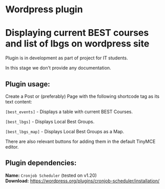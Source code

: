 # Wordpress plugin 
# Displaying current BEST courses and list of lbgs on wordpress site 

Plugin is in development as part of project for IT students.

In this stage we don't provide any documentation. 

Plugin usage:
-
Create a Post or (preferably) Page with the following shortcode tag as its text content:

`[best_events]` - Displays a table with current BEST Courses.

`[best_lbgs]` - Displays Local Best Groups.

`[best_lbgs_map]` - Displays Local Best Groups as a Map.

There are also relevant buttons for adding them in the default TinyMCE editor.


Plugin dependencies:
-
**Name:** `Cronjob Scheduler` (tested on v1.20)<br>
**Download:** https://wordpress.org/plugins/cronjob-scheduler/installation/
